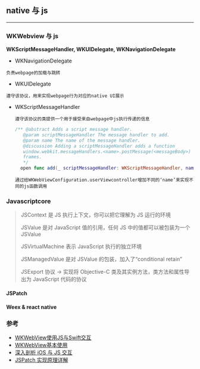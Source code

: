 ## native 与 js 

---
### WKWebview 与 js
**WKScriptMessageHandler, WKUIDelegate, WKNavigationDelegate**
- WKNavigationDelegate 

`负责webpage的加载与跳转`


- WKUIDelegate
  
`遵守该协议，用来实现webpage行为对应的native UI展示`

- WKScriptMessageHandler
  
  `遵守该协议的类提供一个用于接受来自webpage中js执行传递的信息`

  ``` Swift
  /** @abstract Adds a script message handler.
     @param scriptMessageHandler The message handler to add.
     @param name The name of the message handler.
     @discussion Adding a scriptMessageHandler adds a function
     window.webkit.messageHandlers.<name>.postMessage(<messageBody>) for all
     frames.
     */
    open func add(_ scriptMessageHandler: WKScriptMessageHandler, name: String)
  ```

  `通过给WKWebViewConfiguration.userViewcontroller增加不同的‘name’来实现不同的js函数调用`


### Javascriptcore
> JSContext 是 JS 执行上下文，你可以把它理解为 JS 运行的环境
> 
> JSValue 是对 JavaScript 值的引用，任何 JS 中的值都可以被包装为一个 JSValue
> 
> JSVirtualMachine 表示 JavaScript 执行的独立环境
> 
> JSManagedValue 是对 JSValue 的包装，加入了“conditional retain”
> 
> JSExport 协议 -> 实现将 Objective-C 类及其实例方法，类方法和属性导出为 JavaScript 代码的协议


#### JSPatch

#### Weex & react native


### 参考
- [WKWebView使用JS与Swift交互](https://tomoya92.github.io/2018/07/05/swift-webview-javascript/)
- [WKWebView基本使用](https://juejin.im/post/5a3123dc6fb9a045104a7def)
- [深入剖析 iOS 与 JS 交互](https://zhuanlan.zhihu.com/p/31368159)
- [JSPatch 实现原理详解](https://github.com/bang590/JSPatch/wiki/JSPatch-%E5%AE%9E%E7%8E%B0%E5%8E%9F%E7%90%86%E8%AF%A6%E8%A7%A3)